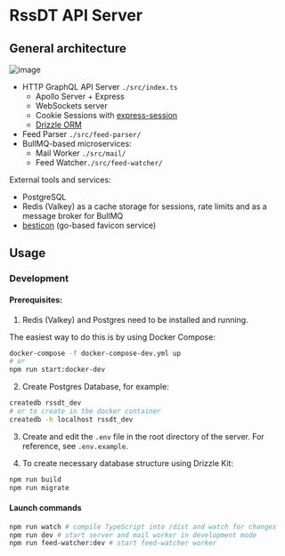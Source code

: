 # RssDT API Server

## General architecture

![image](https://github.com/user-attachments/assets/a3724b56-9bb3-4e10-9f66-3841825c42dd)

- HTTP GraphQL API Server `./src/index.ts`
  - Apollo Server + Express
  - WebSockets server
  - Cookie Sessions with [express-session](https://github.com/expressjs/session#readme)
  - [Drizzle ORM](https://orm.drizzle.team/)
- Feed Parser `./src/feed-parser/`
- BullMQ-based microservices:
  - Mail Worker `./src/mail/`
  - Feed Watcher`./src/feed-watcher/`

External tools and services:

- PostgreSQL
- Redis (Valkey) as a cache storage for sessions, rate limits and as a message broker for BullMQ
- [besticon](https://github.com/mat/besticon) (go-based favicon service)

## Usage

### Development

#### Prerequisites:

1. Redis (Valkey) and Postgres need to be installed and running.

The easiest way to do this is by using Docker Compose:

```bash
docker-compose -f docker-compose-dev.yml up
# or
npm run start:docker-dev
```

2. Create Postgres Database, for example:

```bash
createdb rssdt_dev
# or to create in the docker container
createdb -h localhost rssdt_dev
```

3. Create and edit the `.env` file in the root directory of the server. For reference, see `.env.example`.

4. To create necessary database structure using Drizzle Kit:

```bash
npm run build
npm run migrate
```

#### Launch commands

```bash
npm run watch # compile TypeScript into /dist and watch for changes
npm run dev # start server and mail worker in development mode
npm run feed-watcher:dev # start feed-watcher worker
```
